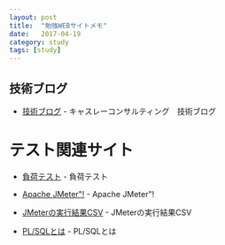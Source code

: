 ```yaml
---
layout: post
title:  "勉強WEBサイトメモ"
date:   2017-04-19
category: study
tags: [study]
---
```


## 技術ブログ

- [技術ブログ](http://www.casleyconsulting.co.jp/blog-engineer/) -  キャスレーコンサルティング　技術ブログ

# テスト関連サイト

- [負荷テスト](http://gatling.io/) -  負荷テスト
- [Apache JMeter"!](http://jmeter.apache.org/) -  Apache JMeter"!

- [JMeterの実行結果CSV](http://dev.classmethod.jp/server-side/visualize-jmeter-out/) -  JMeterの実行結果CSV

- [PL/SQLとは](http://www.atmarkit.co.jp/ait/articles/1703/10/news015.html) -  PL/SQLとは
